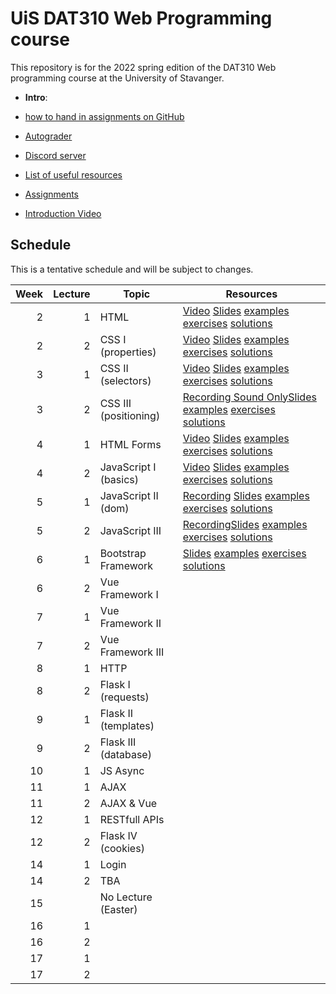   # UiS DAT310 Web Programming course

This repository is for the 2022 spring edition of the DAT310 Web programming course at the University of Stavanger. 

  - **Intro**: 
  - [how to hand in assignments on GitHub](autograder.md)
  - [Autograder](https://uis.itest.run)
  - [Discord server](https://discord.gg/wBp8s8uY)
  - [List of useful resources](Resources.md)

  - [Assignments](https://github.com/dat310-2022/assignments)
  
  - [Introduction Video](https://stavanger.instructuremedia.com/embed/39957576-a687-4c49-81c3-60444624e332)
  
## Schedule 
 
This is a tentative schedule and will be subject to changes.

| Week | Lecture | Topic                 | Resources                                                                                                                                                                                                                                                                                     |
|-----:|--------:|-----------------------|-----------------------------------------------------------------------------------------------------------------------------------------------------------------------------------------------------------------------------------------------------------------------------------------------|
|    2 |       1 | HTML                  | [Video](https://stavanger.instructuremedia.com/embed/2c80a7b1-9853-4cb8-924e-12ba0d4adf8d) [Slides](slides/1-1-Web-programming-HTML.pdf) [examples](examples/html/basic/) [exercises](exercises/html/basic/) [solutions](solutions/html/basic/)                                               |
|    2 |       2 | CSS I (properties)    | [Video](https://stavanger.instructuremedia.com/embed/9fba90b1-686c-4d02-bfb3-6bbcd79dc5d5) [Slides](slides/2-1-Web-programming-CSS-p1.pdf) [examples](examples/css/properties) [exercises](exercises/css/properties) [solutions](solutions/css/properties)                                    |
|    3 |       1 | CSS II (selectors)    | [Video](https://stavanger.instructuremedia.com/embed/950dbbd4-2bc0-48f3-810a-1febe05caa16) [Slides](slides/2-2-Web-programming-CSS-p2.pdf) [examples](examples/css/selectors)  [exercises](exercises/css/properties)  [solutions](solutions/css/selectors)                                    |
|    3 |       2 | CSS III (positioning) | [Recording Sound Only](https://uis.cloud.panopto.eu/Panopto/Pages/Viewer.aspx?id=63e75f2e-1803-4138-b721-ae220084dc66)[Slides](slides/3-1-Web-programming-CSS-p3.pdf) [examples](examples/css/positioning/)  [exercises](exercises/css/positioning/)  [solutions](solutions/css/positioning/) |
|    4 |       1 | HTML Forms            | [Video](https://stavanger.instructuremedia.com/embed/37909e0b-9bdc-42a2-a0b8-1e55018ac6f5) [Slides](slides/3-2-Web-programming-HTML-Forms.pdf) [examples](examples/html/forms/)  [exercises](exercises/html/forms/)  [solutions](solutions/html/forms/)                                       |
|    4 |       2 | JavaScript I (basics) | [Video](https://stavanger.instructuremedia.com/embed/7b6460bb-3a7f-4339-bd51-412013c587a2) [Slides](slides/4-1-Web-programming-JavaScript-p1.pdf) [examples](examples/js/basics/)  [exercises](exercises/js/basics/)  [solutions](solutions/js/basics/)                                       |
|    5 |       1 | JavaScript II (dom)   | [Recording](https://uis.cloud.panopto.eu/Panopto/Pages/Viewer.aspx?id=2d31ffbe-0d8e-4233-a2f9-ae2f0096d632) [Slides](slides/4-2-Web-programming-JavaScript-p2.pdf) [examples](examples/js/events_dom/)  [exercises](exercises/js/events_dom/)  [solutions](solutions/js/events_dom/)          |
|    5 |       2 | JavaScript III        | [Recording](https://uis.cloud.panopto.eu/Panopto/Pages/Viewer.aspx?id=09e7faa3-3000-44f1-8912-ae220084dccb)[Slides](slides/5-1-Web-programming-JavaScript-p3.pdf) [examples](examples/js/more/)  [exercises](exercises/js/more/)  [solutions](solutions/js/more/)                                                                                                                                        |
|    6 |       1 | Bootstrap Framework   | [Slides](slides/5-2-Web-programming-Bootstrap.pdf) [examples](examples/bootstrap/)  [exercises](exercises/bootstrap/)  [solutions](solutions/bootstrap/)                                                                                                                                        |
|    6 |       2 | Vue Framework I       |                                                                                                                                                                                                                                                                                               |
|    7 |       1 | Vue Framework II      |                                                                                                                                                                                                                                                                                               |
|    7 |       2 | Vue Framework III     |                                                                                                                                                                                                                                                                                               |
|    8 |       1 | HTTP                  |                                                                                                                                                                                                                                                                                               |
|    8 |       2 | Flask I (requests)    |                                                                                                                                                                                                                                                                                               |
|    9 |       1 | Flask II (templates)  |                                                                                                                                                                                                                                                                                               |
|    9 |       2 | Flask III (database)  |                                                                                                                                                                                                                                                                                               |
|   10 |       1 | JS Async              |                                                                                                                                                                                                                                                                                               |
|   11 |       1 | AJAX                  |                                                                                                                                                                                                                                                                                               |
|   11 |       2 | AJAX & Vue            |                                                                                                                                                                                                                                                                                               |
|   12 |       1 | RESTfull APIs         |                                                                                                                                                                                                                                                                                               |
|   12 |       2 | Flask IV (cookies)    |                                                                                                                                                                                                                                                                                               |
|   14 |       1 | Login                 |                                                                                                                                                                                                                                                                                               |
|   14 |       2 | TBA                   |                                                                                                                                                                                                                                                                                               |
|   15 |         | No Lecture (Easter)   |                                                                                                                                                                                                                                                                                               |
|   16 |       1 |                       |                                                                                                                                                                                                                                                                                               |
|   16 |       2 |                       |                                                                                                                                                                                                                                                                                               |
|   17 |       1 |                       |                                                                                                                                                                                                                                                                                               |
|   17 |       2 |                       |                                                                                                                                                                                                                                                                                               |


